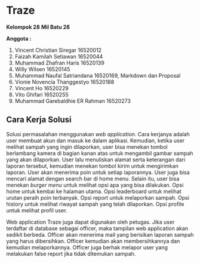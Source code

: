 ﻿
# Traze
 **Kelompok 28**
 **Mil Batu 28**
 
**Anggota :**
 1. Vincent Christian Siregar 16520012
 2. Faizah Kamilah Setiawan 16520044
 3. Muhammad Zhafran Haris 16520139
 4. Willy Wilsen 16520145
 5. Muhammad Naufal Satriandana 16520169, Markdown dan Proposal
 6. Vionie Novencia Thanggestyo 16520188
 7. Vincent Ho 16520229
 8. Vito Ghifari 16520255
 9. Muhammad Garebaldhie ER Rahman 16520273

## Cara Kerja Solusi 
Solusi permasalahan menggunakan *web application*. Cara kerjanya adalah user membuat akun dan masuk ke dalam aplikasi. Kemudian, ketika user melihat sampah yang ingin dilaporkan, user bisa menekan tombol berlambang kamera di bagian kanan atas untuk mengambil gambar sampah yang akan dilaporkan. User lalu menuliskan alamat serta keterangan dari laporan tersebut, kemudian menekan tombol kirim untuk mengirimkan laporan. User akan menerima poin untuk setiap laporannya. User juga bisa mencari alamat dengan search bar di home menu. Selain itu, user bisa menekan *burger menu* untuk melihat opsi apa yang bisa dilakukan. Opsi home untuk kembai ke halaman utama. Opsi leaderboard untuk melihat urutan peraih poin terbanyak. Opsi report untuk melaporkan sampah. Opsi history untuk melihat riwayat sampah yang telah dilaporkan. Opsi profile untuk melihat profil user.

Web application Traze juga dapat digunakan oleh petugas. Jika user terdaftar di database sebagai officer, maka tampilan web application akan sedikit berbeda. Officer akan menerima mail yang berisikan laporan sampah yang harus dibersihkan. Officer kemudian akan membersihkannya dan kemudian melaporkannya. Officer juga berhak melapor user yang melakukan false report jika tidak ditemukan sampah.
